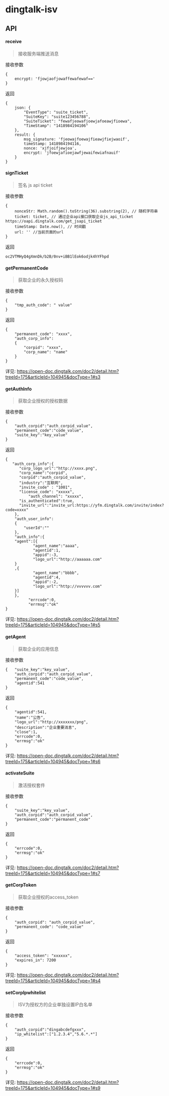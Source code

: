 # dingtalk-isv

## API

#### receive

> 接收服务端推送消息

接收参数
````
{
    encrypt: 'fjowjaofjowaffewafewaf=='
}
````

返回
````
{
    json: {
        "EventType": "suite_ticket",
        "SuiteKey": "suite123456788",
        "SuiteTicket": "fewafjeowafjoewjafoeawjfioewa",
        "TimeStamp": "1418984194106"
    },
    result: {
        msg_signature: 'fjeowajfoewajfieawjfiejwaoif',
        timeStamp: 1418984194116,
        nonce: 'xjfjoifjewjoa',
        encrypt: 'jfoewjafioejawfjewaifewiafnauif'
    }
}
````

#### signTicket

> 签名 js api ticket

接收参数
````
{
    nonceStr: Math.random().toString(36).substring(2), // 随机字符串
    ticket: ticket, // 通过企业api接口获取企业js_api_ticket  https://oapi.dingtalk.com/get_jsapi_ticket
    timeStamp: Date.now(), // 时间戳
    url: '' //当前页面的url
}
````

返回
````
oc2VTMHyQ4gXmnDk/b2B/0nv+iBB1lEok6odjk4hYFhpd
````


#### getPermanentCode

> 获取企业的永久授权码

接收参数
````
{
    "tmp_auth_code": " value"
}
````

返回
````
{
    "permanent_code": "xxxx",
    "auth_corp_info":
    {
        "corpid": "xxxx",
        "corp_name": "name"
    }
}
````

详见: https://open-doc.dingtalk.com/doc2/detail.htm?treeId=175&articleId=104945&docType=1#s3

#### getAuthInfo

> 获取企业授权的授权数据

接收参数
````
{
    "auth_corpid":"auth_corpid_value",
    "permanent_code":"code_value",
    "suite_key":"key_value"
}
````

返回
````
{
   "auth_corp_info":{
      "corp_logo_url":"http://xxxx.png",
      "corp_name":"corpid",
      "corpid":"auth_corpid_value",
      "industry":"互联网",
      "invite_code" : "1001",
      "license_code": "xxxxx",
          "auth_channel": "xxxxx",
      "is_authenticated":true,
      "invite_url":"invite_url:https://yfm.dingtalk.com/invite/index?code=xxxx"
    },
    "auth_user_info":
    {
        "userId":""
    },
    "auth_info":{
    "agent":[{
            "agent_name":"aaaa",
            "agentid":1,
            "appid":-3,
            "logo_url":"http://aaaaaa.com"
    }
    ,{
            "agent_name":"bbbb",
            "agentid":4,
            "appid":-2,
            "logo_url":"http://vvvvvv.com"
    }]
    },
          "errcode":0,
          "errmsg":"ok"
}
````

详见: https://open-doc.dingtalk.com/doc2/detail.htm?treeId=175&articleId=104945&docType=1#s5

#### getAgent

> 获取企业的应用信息

接收参数
````
{   "suite_key":"key_value",
    "auth_corpid":"auth_corpid_value",
    "permanent_code":"code_value",
    "agentid":541
}
````

返回
````
{
    "agentid":541,
    "name":"公告",
    "logo_url":"http://xxxxxxx/png",
    "description":"企业重要消息",
    "close":1,
    "errcode":0,
    "errmsg":"ok"
}
````

详见: https://open-doc.dingtalk.com/doc2/detail.htm?treeId=175&articleId=104945&docType=1#s6

#### activateSuite

> 激活授权套件

接收参数
````
{
    "suite_key":"key_value",
    "auth_corpid":"auth_corpid_value",
    "permanent_code":"permanent_code"
}
````

返回
````
{
    "errcode":0,
    "errmsg":"ok"
}
````

详见: https://open-doc.dingtalk.com/doc2/detail.htm?treeId=175&articleId=104945&docType=1#s7

#### getCorpToken 

> 获取企业授权的access_token

接收参数
````
{
    "auth_corpid": "auth_corpid_value",
    "permanent_code": "code_value"
}
````

返回
````
{
    "access_token": "xxxxxx",
    "expires_in": 7200
}
````

详见: https://open-doc.dingtalk.com/doc2/detail.htm?treeId=175&articleId=104945&docType=1#s4

#### setCorpIpwhitelist

> ISV为授权方的企业单独设置IP白名单

接收参数
````
{
    "auth_corpid":"dingabcdefgxxx",
    "ip_whitelist":["1.2.3.4","5.6.*.*"]
}
````

返回
````
{
    "errcode":0,
    "errmsg":"ok"
}
````

详见: https://open-doc.dingtalk.com/doc2/detail.htm?treeId=175&articleId=104945&docType=1#s9


